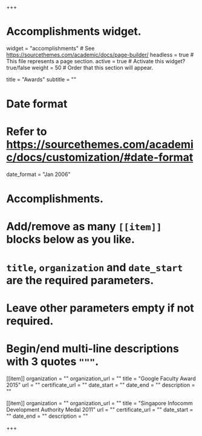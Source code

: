 +++
# Accomplishments widget.
widget = "accomplishments"  # See https://sourcethemes.com/academic/docs/page-builder/
headless = true  # This file represents a page section.
active = true  # Activate this widget? true/false
weight = 50  # Order that this section will appear.

title = "Awards"
subtitle = ""

# Date format
#   Refer to https://sourcethemes.com/academic/docs/customization/#date-format
date_format = "Jan 2006"

# Accomplishments.
#   Add/remove as many `[[item]]` blocks below as you like.
#   `title`, `organization` and `date_start` are the required parameters.
#   Leave other parameters empty if not required.
#   Begin/end multi-line descriptions with 3 quotes `"""`.

[[item]]
  organization = ""
  organization_url = ""
  title = "Google Faculty Award 2015"
  url = ""
  certificate_url = ""
  date_start = ""
  date_end = ""
  description = ""

[[item]]
  organization = ""
  organization_url = ""
  title = "Singapore Infocomm Development Authority Medal 2011"
  url = ""
  certificate_url = ""
  date_start = ""
  date_end = ""
  description = ""

+++
